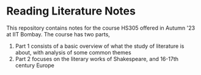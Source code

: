 # Reading Literature Notes
This repository contains notes for the course HS305 offered in Autumn '23 at IIT Bombay. The course has two parts, 
1. Part 1 consists of a basic overview of what the study of literature is about, with analysis of some common themes
2. Part 2 focuses on the literary works of Shakespeare, and 16-17th century Europe
